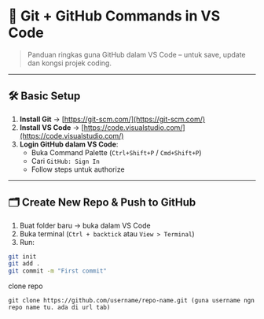 # 🧠 Git + GitHub Commands in VS Code

> Panduan ringkas guna GitHub dalam VS Code – untuk save, update dan kongsi projek coding.

---

## 🛠️ Basic Setup

1. **Install Git** → [https://git-scm.com/](https://git-scm.com/)
2. **Install VS Code** → [https://code.visualstudio.com/](https://code.visualstudio.com/)
3. **Login GitHub dalam VS Code**:
   - Buka Command Palette (`Ctrl+Shift+P` / `Cmd+Shift+P`)
   - Cari `GitHub: Sign In`
   - Follow steps untuk authorize

---

## 🗂️ Create New Repo & Push to GitHub

1. Buat folder baru → buka dalam VS Code
2. Buka terminal (`Ctrl + backtick` atau `View > Terminal`)
3. Run:
```bash
git init
git add .
git commit -m "First commit"
```
clone repo
```
git clone https://github.com/username/repo-name.git (guna username ngn repo name tu. ada di url tab)
```
